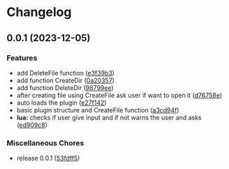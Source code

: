 # Changelog

## 0.0.1 (2023-12-05)


### Features

* add DeleteFile function ([e3f39b3](https://github.com/aikooo7/funnyfiles.nvim/commit/e3f39b3b70bf20b424aaacc0e6c253802b5eb600))
* add function CreateDir ([0a20357](https://github.com/aikooo7/funnyfiles.nvim/commit/0a20357f86d295cac9981e5be6477851cb8ed968))
* add function DeleteDir ([98799ee](https://github.com/aikooo7/funnyfiles.nvim/commit/98799ee98b1006d158b1430aa81ed2010d5140f0))
* after creating file using CreateFile ask user if want to open it ([d76758e](https://github.com/aikooo7/funnyfiles.nvim/commit/d76758e58a05bae6c9674cfa70272cf55dd86db5))
* auto loads the plugin ([e27f142](https://github.com/aikooo7/funnyfiles.nvim/commit/e27f14240ba8f246e1ee3d12de98fd1b39009bff))
* basic plugin structure and CreateFile function ([a3cd94f](https://github.com/aikooo7/funnyfiles.nvim/commit/a3cd94fdd219ff5ce98966705eee62228d38f228))
* **lua:** checks if user give input and if not warns the user and asks ([ed909c8](https://github.com/aikooo7/funnyfiles.nvim/commit/ed909c867a036365a545643c64078afc7181c0ec))


### Miscellaneous Chores

* release 0.0.1 ([53fdff5](https://github.com/aikooo7/funnyfiles.nvim/commit/53fdff52bd4c950a529d5796b6df1b2eab5962fe))
